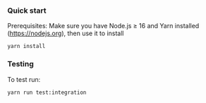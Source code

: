 ### Quick start
Prerequisites: Make sure you have Node.js ≥ 16 and Yarn installed (https://nodejs.org),
then use it to install

```
yarn install
```

### Testing
To test run:
```
yarn run test:integration

```